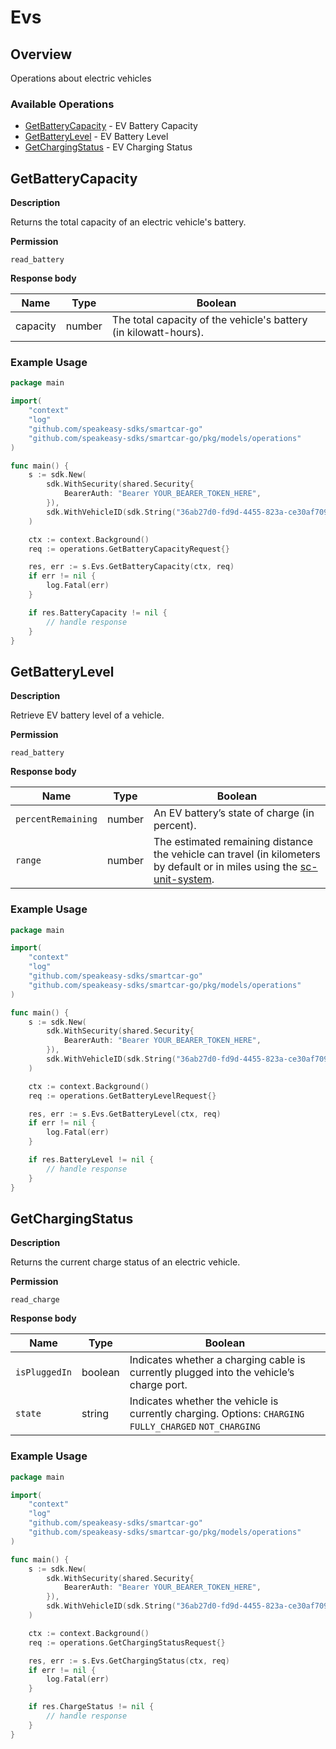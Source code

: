 # Evs

## Overview

Operations about electric vehicles

### Available Operations

* [GetBatteryCapacity](#getbatterycapacity) - EV Battery Capacity
* [GetBatteryLevel](#getbatterylevel) - EV Battery Level
* [GetChargingStatus](#getchargingstatus) - EV Charging Status

## GetBatteryCapacity

__Description__

Returns the total capacity of an electric vehicle's battery.

__Permission__

`read_battery`

__Response body__

|  Name 	|Type   	|Boolean   	|
|---	|---	|---	|
|  capacity|   number|  The total capacity of the vehicle's battery (in kilowatt-hours). 	|

### Example Usage

```go
package main

import(
	"context"
	"log"
	"github.com/speakeasy-sdks/smartcar-go"
	"github.com/speakeasy-sdks/smartcar-go/pkg/models/operations"
)

func main() {
    s := sdk.New(
        sdk.WithSecurity(shared.Security{
            BearerAuth: "Bearer YOUR_BEARER_TOKEN_HERE",
        }),
        sdk.WithVehicleID(sdk.String("36ab27d0-fd9d-4455-823a-ce30af709ffc")),
    )

    ctx := context.Background()    
    req := operations.GetBatteryCapacityRequest{}

    res, err := s.Evs.GetBatteryCapacity(ctx, req)
    if err != nil {
        log.Fatal(err)
    }

    if res.BatteryCapacity != nil {
        // handle response
    }
}
```

## GetBatteryLevel

__Description__

Retrieve EV battery level of a vehicle.

__Permission__

`read_battery`

__Response body__

|  Name 	|Type   	|Boolean   	|
|---	|---	|---	|
|  `percentRemaining`|   number|  An EV battery’s state of charge (in percent). 	|
|   `range`|   number	|   The estimated remaining distance the vehicle can travel (in kilometers by default or in miles using the [sc-unit-system](https://smartcar.com/docs/api?version=v2.0&language=cURL#request-headers).	|

### Example Usage

```go
package main

import(
	"context"
	"log"
	"github.com/speakeasy-sdks/smartcar-go"
	"github.com/speakeasy-sdks/smartcar-go/pkg/models/operations"
)

func main() {
    s := sdk.New(
        sdk.WithSecurity(shared.Security{
            BearerAuth: "Bearer YOUR_BEARER_TOKEN_HERE",
        }),
        sdk.WithVehicleID(sdk.String("36ab27d0-fd9d-4455-823a-ce30af709ffc")),
    )

    ctx := context.Background()    
    req := operations.GetBatteryLevelRequest{}

    res, err := s.Evs.GetBatteryLevel(ctx, req)
    if err != nil {
        log.Fatal(err)
    }

    if res.BatteryLevel != nil {
        // handle response
    }
}
```

## GetChargingStatus

__Description__

Returns the current charge status of an electric vehicle.

__Permission__

`read_charge`

__Response body__

|  Name 	|Type   	|Boolean   	|
|---	|---	|---	|
|  `isPluggedIn` 	|   boolean	|  Indicates whether a charging cable is currently plugged into the vehicle’s charge port. 	|
|   `state`	|   string	|   Indicates whether the vehicle is currently charging. Options: `CHARGING` `FULLY_CHARGED` `NOT_CHARGING`	|

### Example Usage

```go
package main

import(
	"context"
	"log"
	"github.com/speakeasy-sdks/smartcar-go"
	"github.com/speakeasy-sdks/smartcar-go/pkg/models/operations"
)

func main() {
    s := sdk.New(
        sdk.WithSecurity(shared.Security{
            BearerAuth: "Bearer YOUR_BEARER_TOKEN_HERE",
        }),
        sdk.WithVehicleID(sdk.String("36ab27d0-fd9d-4455-823a-ce30af709ffc")),
    )

    ctx := context.Background()    
    req := operations.GetChargingStatusRequest{}

    res, err := s.Evs.GetChargingStatus(ctx, req)
    if err != nil {
        log.Fatal(err)
    }

    if res.ChargeStatus != nil {
        // handle response
    }
}
```
